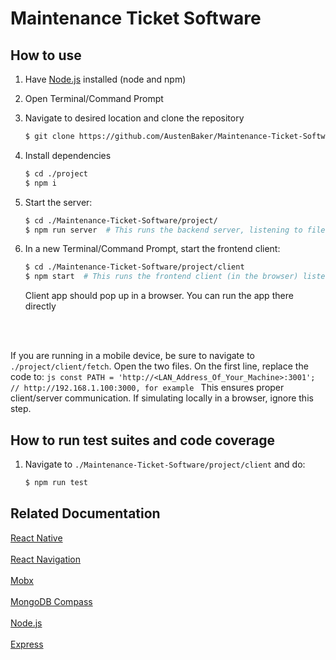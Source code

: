 # Maintenance Ticket Software
## How to use
1. Have [Node.js](https://nodejs.org) installed (node and npm)

1. Open Terminal/Command Prompt

1. Navigate to desired location and clone the repository
    ```bash
    $ git clone https://github.com/AustenBaker/Maintenance-Ticket-Software.git
    ```
    
1. Install dependencies
    ```bash
    $ cd ./project
    $ npm i
    ```
    
1. Start the server:
    ```bash
    $ cd ./Maintenance-Ticket-Software/project/
    $ npm run server  # This runs the backend server, listening to file changes
    ```
    
1.  In a new Terminal/Command Prompt, start the frontend client:
    ```bash
    $ cd ./Maintenance-Ticket-Software/project/client
    $ npm start  # This runs the frontend client (in the browser) listening to changes. Can run the app on mobile devices or run directly in the browser
    ```
    Client app should pop up in a browser. You can run the app there directly
    
   <br/><br/>
    
If you are running in a mobile device, be sure to navigate to `./project/client/fetch`. Open the two files. On the first line, replace the code to:
    ```js
    const PATH = 'http://<LAN_Address_Of_Your_Machine>:3001';  // http://192.168.1.100:3000, for example
    ```
    This ensures proper client/server communication. If simulating locally in a browser, ignore this step.

## How to run test suites and code coverage
1. Navigate to `./Maintenance-Ticket-Software/project/client` and do:
    ```bash
    $ npm run test
    ```
    
## Related Documentation
[React Native](https://reactnative.dev/docs/getting-started)<br/><br/>
[React Navigation](https://reactnavigation.org/docs/getting-started)<br/><br/>
[Mobx](https://mobx.js.org/getting-started.html)<br/><br/>
[MongoDB Compass](https://www.mongodb.com/blog/post/getting-started-with-mongodb-compass)<br/><br/>
[Node.js](https://nodejs.org)<br/><br/>
[Express](https://expressjs.com/en/starter/hello-world.html)<br/><br/>
